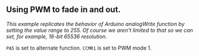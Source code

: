 ## Using PWM to fade in and out.
*This example replicates the behavior of Arduino analogWrite function by setting the value range to 255. Of course we aren't limited to that so we can set, for example, 16-bit 65536 resolution.*

`PA5` is set to alternate function.
`CCMR1` is set to PWM mode 1.
